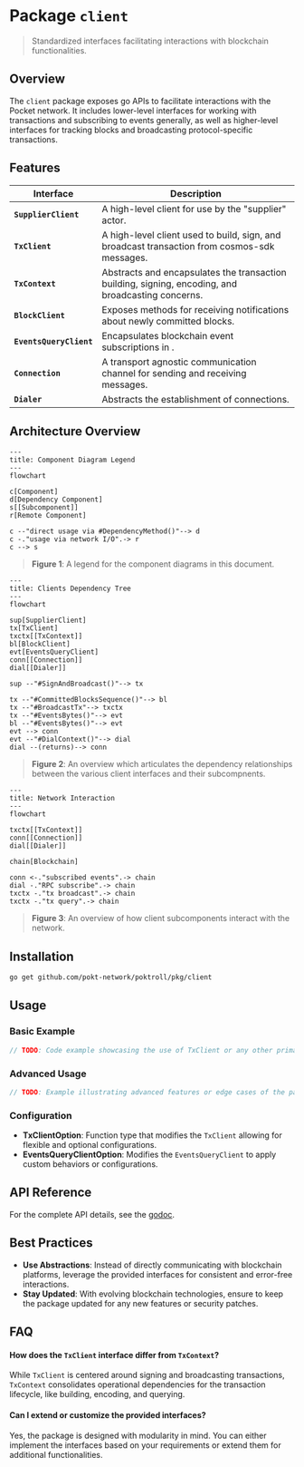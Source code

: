 # Package `client`

> Standardized interfaces facilitating interactions with blockchain functionalities.

## Overview

The `client` package exposes go APIs to facilitate interactions with the Pocket network.
It includes lower-level interfaces for working with transactions and subscribing to events generally, as well as higher-level interfaces for tracking blocks and broadcasting protocol-specific transactions.

## Features

| Interface               | Description                                                                                        |
|-------------------------|----------------------------------------------------------------------------------------------------|
| **`SupplierClient`**    | A high-level client for use by the "supplier" actor.                                               |
| **`TxClient`**          | A high-level client used to build, sign, and broadcast transaction from cosmos-sdk messages.       |
| **`TxContext`**         | Abstracts and encapsulates the transaction building, signing, encoding, and broadcasting concerns. |
| **`BlockClient`**       | Exposes methods for receiving notifications about newly committed blocks.                          |
| **`EventsQueryClient`** | Encapsulates blockchain event subscriptions in .                                                   |
| **`Connection`**        | A transport agnostic communication channel for sending and receiving messages.                     |
| **`Dialer`**            | Abstracts the establishment of connections.                                                        |

## Architecture Overview

```mermaid
---
title: Component Diagram Legend
---
flowchart
    
c[Component]
d[Dependency Component]
s[[Subcomponent]]
r[Remote Component]

c --"direct usage via #DependencyMethod()"--> d
c -."usage via network I/O".-> r
c --> s
```

> **Figure 1**: A legend for the component diagrams in this document.

```mermaid
---
title: Clients Dependency Tree
---
flowchart

sup[SupplierClient]
tx[TxClient]
txctx[[TxContext]]
bl[BlockClient]
evt[EventsQueryClient]
conn[[Connection]]
dial[[Dialer]]

sup --"#SignAndBroadcast()"--> tx

tx --"#CommittedBlocksSequence()"--> bl
tx --"#BroadcastTx"--> txctx
tx --"#EventsBytes()"--> evt
bl --"#EventsBytes()"--> evt
evt --> conn
evt --"#DialContext()"--> dial
dial --(returns)--> conn
```

> **Figure 2**: An overview which articulates the dependency relationships between the various client interfaces and their subcompnents.

```mermaid
---
title: Network Interaction
---
flowchart

txctx[[TxContext]]
conn[[Connection]]
dial[[Dialer]]

chain[Blockchain]

conn <-."subscribed events".-> chain
dial -."RPC subscribe".-> chain
txctx -."tx broadcast".-> chain
txctx -."tx query".-> chain
```

> **Figure 3**: An overview of how client subcomponents interact with the network.

## Installation

```bash
go get github.com/pokt-network/poktroll/pkg/client
```

## Usage

### Basic Example

```go
// TODO: Code example showcasing the use of TxClient or any other primary interface.
```

### Advanced Usage

```go
// TODO: Example illustrating advanced features or edge cases of the package.
```

### Configuration

- **TxClientOption**: Function type that modifies the `TxClient` allowing for flexible and optional configurations.
- **EventsQueryClientOption**: Modifies the `EventsQueryClient` to apply custom behaviors or configurations.

## API Reference

For the complete API details, see the [godoc](https://pkg.go.dev/github.com/pokt-network/poktroll/pkg/client).

## Best Practices

- **Use Abstractions**: Instead of directly communicating with blockchain platforms, leverage the provided interfaces for consistent and error-free interactions.
- **Stay Updated**: With evolving blockchain technologies, ensure to keep the package updated for any new features or security patches.

## FAQ

#### How does the `TxClient` interface differ from `TxContext`?

While `TxClient` is centered around signing and broadcasting transactions, `TxContext` consolidates operational dependencies for the transaction lifecycle, like building, encoding, and querying.

#### Can I extend or customize the provided interfaces?

Yes, the package is designed with modularity in mind. You can either implement the interfaces based on your requirements or extend them for additional functionalities.